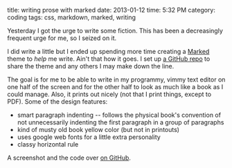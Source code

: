 title: writing prose with marked
date: 2013-01-12
time: 5:32 PM
category: coding
tags: css, markdown, marked, writing

Yesterday I got the urge to write some fiction. This has been a decreasingly frequent urge for me, so I seized on it.

I did write a little but I ended up spending more time creating a [Marked](http://markedapp.com) theme to *help* me write. Ain't that how it goes. I set up [a GitHub repo][] to share the theme and any others I may make down the line.

[a GitHub repo]: https://github.com/maxjacobson/marked-themes

The goal is for me to be able to write in my programmy, vimmy text editor on one half of the screen and for the other half to look as much like a book as I could manage. Also, it prints out nicely (not that I print things, except to PDF). Some of the design features:

* smart paragraph indenting -- follows the physical book's convention of not unnecessarily indenting the first paragraph in a group of paragraphs
* kind of musty old book yellow color (but not in printouts)
* uses google web fonts for a little extra personality
* classy horizontal rule

A screenshot and the code over [on GitHub][].

[on GitHub]: https://github.com/maxjacobson/marked-themes
